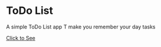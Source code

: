 
<h1>ToDo List</h1>
<p>A simple ToDo List app T make you remember your day tasks</p>
<a href="https://aarthinagaraj.github.io/ToDo-List/">Click to See</a>
